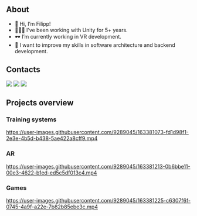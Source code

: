 ## About
- 👋 Hi, I’m Filipp!
- 👨🏻‍💻 I’ve been working with Unity for 5+ years.
- 🕶 I’m currently working in VR development.
- 🌱 I want to improve my skills in software architecture and backend development.

## Contacts
<div>
   <a href = "mailto: fishkliaev@gmail.com"><img src="https://img.shields.io/badge/-Gmail-%23EA4335?style=for-the-badge&logo=gmail&logoColor=white" target="_blank"></a>
   <a href="https://www.linkedin.com/in/filipp-shkliaev/" target="_blank"><img src="https://img.shields.io/badge/-LinkedIn-%230077B5?style=for-the-badge&logo=linkedin&logoColor=white" target="_blank"></a>
  <a href="https://discordapp.com/users/Filipp#4030" target="_blank"><img src="https://img.shields.io/static/v1?style=for-the-badge&message=Discord&color=5865F2&logo=Discord&logoColor=FFFFFF&label=" target="_blank"></a>
</div>



## Projects overview
### Training systems
https://user-images.githubusercontent.com/9289045/163381073-fd1d98f1-2e3e-4b5d-b438-5ae422a8cff9.mp4
### AR
https://user-images.githubusercontent.com/9289045/163381213-0b6bbe11-00e3-4622-b1ed-ed5c5df013c4.mp4
### Games
https://user-images.githubusercontent.com/9289045/163381225-c6307f6f-0745-4a9f-a22e-7b82b85ebe3c.mp4
